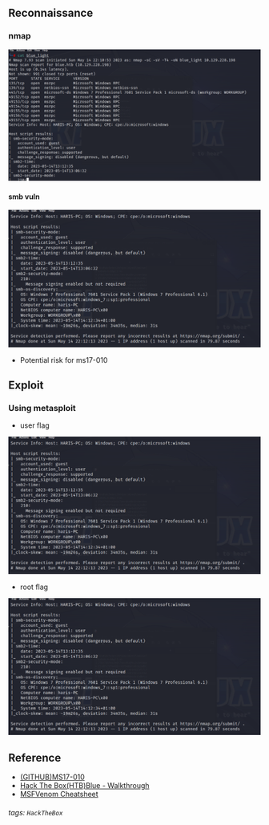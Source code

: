 
## Reconnaissance

### nmap 

![image](https://github.com/popyue/HackTheBox/blob/main/machine/blue/BlueImage/nmap_light.png)
#### smb vuln 

![image](https://github.com/popyue/HackTheBox/blob/main/machine/blue/BlueImage/nmap_smb.png)
- Potential risk for ms17-010

## Exploit 
### Using metasploit 

- user flag 

![image](https://github.com/popyue/HackTheBox/blob/main/machine/blue/BlueImage/nmap_smb.png)

- root flag


![image](https://github.com/popyue/HackTheBox/blob/main/machine/blue/BlueImage/nmap_smb.png)

## Reference 


- [(GITHUB)MS17-010](https://github.com/worawit/MS17-010/blob/master/README.md)
- [Hack The Box(HTB)Blue - Walkthrough](https://u1sp00kies.medium.com/hack-the-box-htb-blue-walkthrough-7dac9505bc9c)
- [MSFVenom Cheatsheet](https://andrew-long.medium.com/msfvenom-cheatsheet-f9e43edae9f1)

###### tags: `HackTheBox`